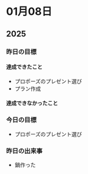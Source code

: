 # 01月08日

## 2025

### 昨日の目標

#### 達成できたこと

- プロポーズのプレゼント選び
- プラン作成

#### 達成できなかったこと

### 今日の目標

- プロポーズのプレゼント選び

### 昨日の出来事

- 鍋作った
